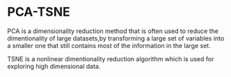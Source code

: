 # PCA-TSNE
PCA is a dimensionality reduction method that is often used to reduce the dimentionality of large datasets,by transforming a large set of variables into a smaller one that still contains most of the information in the large set.

TSNE is a nonlinear dimentionality reduction  algorithm which is used for exploring high dimensional data.
